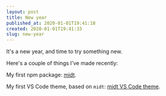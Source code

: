 ```yaml
---
layout: post
title: New year
published_at: 2020-01-01T19:41:18
created: 2020-01-01T19:41:33
slug: new-year
---
```

It's a new year, and time to try something new.

Here's a couple of things I've made recently:

My first npm package: [midt](https://www.npmjs.com/package/midt).

My first VS Code theme, based on `midt`: [midt VS Code theme](https://marketplace.visualstudio.com/items?itemName=marksdk.midt).